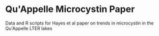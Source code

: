 # Qu'Appelle Microcystin Paper
Data and R scripts for Hayes et al paper on trends in microcystin in the Qu'Appelle LTER lakes
